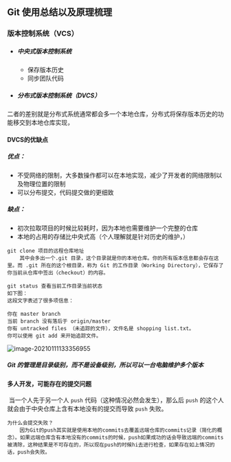 ## Git 使用总结以及原理梳理



### 	版本控制系统（VCS）

- ##### 中央式版本控制系统

  -   保存版本历史
  -   同步团队代码

- ##### 分布式版本控制系统（DVCS）

二者的差别就是分布式系统通常都会多一个本地仓库，分布式将保存版本历史的功能移交到本地仓库实现，

#### DVCS的优缺点

##### 	优点：

- 不受网络的限制，大多数操作都可以在本地实现，减少了开发者的网络限制以及物理位置的限制
- 可以分布提交，代码提交做的更细致

#####    缺点：

- 初次拉取项目的时候比较耗时，因为本地也需要维护一个完整的仓库
- 本地的占用的存储比中央式高（个人理解就是针对历史的维护，）

  

```
git clone 项目的远程仓库地址
	其中会多出一个.git 目录，这个目录就是你的本地仓库。你的所有版本信息都会存在这里。而 .git 所在的这个根目录，称为 Git 的工作目录（Working Directory），它保存了你当前从仓库中签出（checkout）的内容。
```



```
git status 查看当前工作目录当前状态
如下图：
这段文字表述了很多项信息：

你在 master branch
当前 branch 没有落后于 origin/master
你有 untracked files （未追踪的文件），文件名是 shopping list.txt。
你可以使用 git add 来开始追踪文件。
```

![image-20210111133356955](C:\Users\dabin\AppData\Roaming\Typora\typora-user-images\image-20210111133356955.png)



##### Git 的管理是目录级别，而不是设备级别，所以可以一台电脑维护多个版本



#### 多人开发，可能存在的提交问题

​	当一个人先于另一个人 `push` 代码（这种情况必然会发生），那么后 `push` 的这个人就会由于中央仓库上含有本地没有的提交而导致 `push` 失败。

```
为什么会提交失败？
	因为Git的push其实就是使用本地的commits去覆盖远端仓库的commits记录（简化的概念）。如果远端仓库含有本地没有的commits的时候，push如果成功的话会导致远端的commits被清除，这种结果是不可存在的，所以现在push的时候hi去进行检查，如果存在如上情况的话，push会失败。
```













